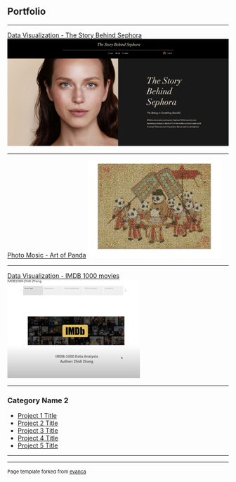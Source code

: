 ## Portfolio

---

[Data Visualization - The Story Behind Sephora](/sephora_page)
<img src="images/sephora_cover_page.png"/>

---

[Photo Mosic - Art of Panda](/pdf/artofPanda.pdf)
<img src="images/panda_cover_page.png" width="60%" height="30%"/>

---

[Data Visualization - IMDB 1000 movies](https://www.youtube.com/watch?v=JnYM0gnVbTU&t=28s)
<img src="images/imdb_cover_page.png" width="60%" height="30%"/>

---

### Category Name 2

- [Project 1 Title](http://example.com/)
- [Project 2 Title](http://example.com/)
- [Project 3 Title](http://example.com/)
- [Project 4 Title](http://example.com/)
- [Project 5 Title](http://example.com/)

---

---

<p style="font-size:11px">Page template forked from <a href="https://github.com/evanca/quick-portfolio">evanca</a></p>
<!-- Remove above link if you don't want to attibute -->

